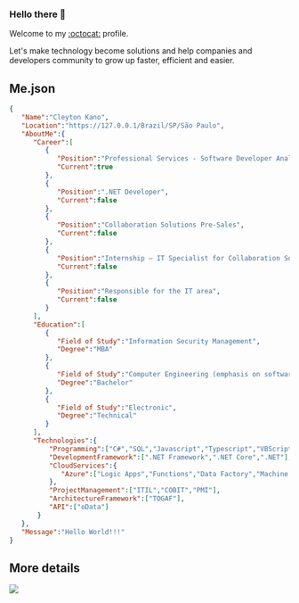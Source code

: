 ### Hello there 👋

Welcome to my [:octocat:](https://github.com/ctkano) profile.

Let's make technology become solutions and help companies and developers community to grow up faster, efficient and easier.

## Me.json
```JSON
{
   "Name":"Cleyton Kano",
   "Location":"https://127.0.0.1/Brazil/SP/São Paulo",
   "AboutMe":{
      "Career":[
         {
            "Position":"Professional Services - Software Developer Analyst",
            "Current":true
         },
         {
            "Position":".NET Developer",
            "Current":false
         },
         {
            "Position":"Collaboration Solutions Pre-Sales",
            "Current":false
         },
         {
            "Position":"Internship – IT Specialist for Collaboration Solutions",
            "Current":false
         },
         {
            "Position":"Responsible for the IT area",
            "Current":false
         }
      ],
      "Education":[
         {
            "Field of Study":"Information Security Management",
            "Degree":"MBA"
         },
         {
            "Field of Study":"Computer Engineering (emphasis on software)",
            "Degree":"Bachelor"
         },
         {
            "Field of Study":"Electronic",
            "Degree":"Technical"
         }
      ],
      "Technologies":{
          "Programming":["C#","SQL","Javascript","Typescript","VBScript"],
          "DevelopmentFramework":[".NET Framework",".NET Core",".NET"],
          "CloudServices":{
             "Azure":["Logic Apps","Functions","Data Factory","Machine Learning","Storage"]
          },
          "ProjectManagement":["ITIL","COBIT","PMI"],
          "ArchitectureFramework":["TOGAF"],
          "API":["oData"]
       }
   },
   "Message":"Hello World!!!"
}
```

## More details
[<img src="https://img.shields.io/badge/LinkedIn-0077B5?style=for-the-badge&logo=linkedin&logoColor=white" />](https://www.linkedin.com/in/ctkano/?locale=en_US)
